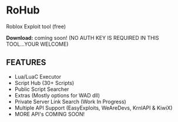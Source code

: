 # RoHub
Roblox Exploit tool (free)

**Download:** coming soon!
(NO AUTH KEY IS REQUIRED IN THIS TOOL...YOUR WELCOME)

## FEATURES
  * Lua/LuaC Executor
  * Script Hub (30+ Scripts)
  * Public Script Searcher
  * Extras (Mostly options for WAD dll)
  * Private Server Link Search (Work In Progress)
  * Multiple API Support (EasyExploits, WeAreDevs, KrnlAPI & KiwiX)
  * MORE API's COMING SOON!
